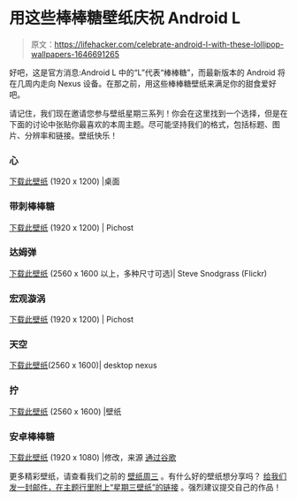 # 用这些棒棒糖壁纸庆祝 Android L

> 原文：<https://lifehacker.com/celebrate-android-l-with-these-lollipop-wallpapers-1646691265>

好吧，这是官方消息:Android L 中的“L”代表“棒棒糖”，而最新版本的 Android 将在几周内走向 Nexus 设备。在那之前，用这些棒棒糖壁纸来满足你的甜食爱好吧。



请记住，我们现在邀请您参与壁纸星期三系列！你会在这里找到一个选择，但是在下面的讨论中张贴你最喜欢的本周主题。尽可能坚持我们的格式，包括标题、图片、分辨率和链接。壁纸快乐！

### 心

[下载此壁纸](http://pichost.me/1374029/) (1920 x 1200) |桌面

### 带刺棒棒糖

[下载此壁纸](http://pichost.me/1376478/) (1920 x 1200) | Pichost

### 达姆弹

[下载此壁纸](https://www.flickr.com/photos/10710442@N08/3990951902) (2560 x 1600 以上，多种尺寸可选)| Steve Snodgrass (Flickr)

### 宏观漩涡

[下载此壁纸](http://pichost.me/1887749/) (1920 x 1200) | Pichost

### 天空

[下载此壁纸](http://abstract.desktopnexus.com/wallpaper/1120280/)(2560 x 1600)| desktop nexus

### 拧

[下载此壁纸](http://wallpaperswide.com/twist_lollipop-wallpapers.html) (2560 x 1600) |壁纸

### 安卓棒棒糖

[下载此壁纸](http://i.kinja-img.com/gawker-media/image/upload/dcmvu2pba9q8hmdpr9m6.jpg) (1920 x 1080) |修改，来源 [通过谷歌](http://www.android.com/)

更多精彩壁纸，请查看我们之前的 [壁纸周三](http://lifehacker.com/wallpaperwednesday) 。有什么好的壁纸想分享吗？ [给我们发一封邮件，在主题行里附上“星期三壁纸”的链接](mailto:tips@lifehacker.com) 。强烈建议提交自己的作品！